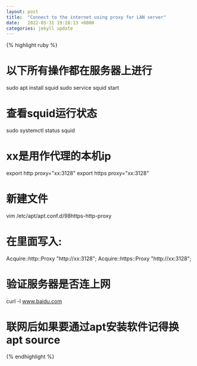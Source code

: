 ```yaml
---
layout: post
title:  "Connect to the internet using proxy for LAN server"
date:   2022-05-31 19:28:13 +0800
categories: jekyll update
---
```


{% highlight ruby %}
# 以下所有操作都在服务器上进行
sudo apt install squid
sudo service squid start

# 查看squid运行状态
sudo systemctl status squid

# xx是用作代理的本机ip
export http proxy="xx:3128"
export https proxy="xx:3128"

# 新建文件
vim /etc/apt/apt.conf.d/98https-http-proxy
# 在里面写入:
Acquire::http::Proxy "http://xx:3128";
Acquire::https::Proxy "http://xx:3128";

# 验证服务器是否连上网
curl -l www.baidu.com

# 联网后如果要通过apt安装软件记得换apt source
{% endhighlight %}
